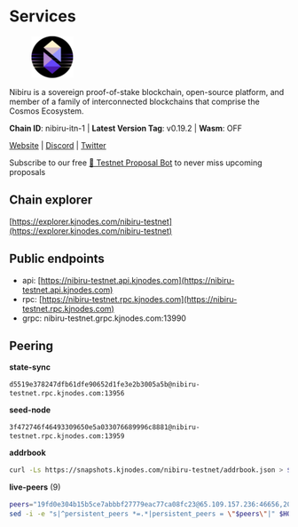 # Services

<figure><img src="https://raw.githubusercontent.com/kj89/cosmos-images/main/logos/nibiru.png" alt=""><figcaption></figcaption></figure>

Nibiru is a sovereign proof-of-stake blockchain, open-source platform,  and member of a family of interconnected blockchains that comprise the Cosmos Ecosystem.

**Chain ID**: nibiru-itn-1 | **Latest Version Tag**: v0.19.2 | **Wasm**: OFF

[Website](https://nibiru.fi) | [Discord](https://discord.gg/nibirufi) | [Twitter](https://twitter.com/NibiruChain)



Subscribe to our free [🤖 Testnet Proposal Bot](https://t.me/kjnodes_testnet_proposal_bot) to never miss upcoming proposals


## Chain explorer
[https://explorer.kjnodes.com/nibiru-testnet](https://explorer.kjnodes.com/nibiru-testnet)

## Public endpoints

* api: [https://nibiru-testnet.api.kjnodes.com](https://nibiru-testnet.api.kjnodes.com)
* rpc: [https://nibiru-testnet.rpc.kjnodes.com](https://nibiru-testnet.rpc.kjnodes.com)
* grpc: nibiru-testnet.grpc.kjnodes.com:13990

## Peering

**state-sync**

```text
d5519e378247dfb61dfe90652d1fe3e2b3005a5b@nibiru-testnet.rpc.kjnodes.com:13956
```

**seed-node**

```text
3f472746f46493309650e5a033076689996c8881@nibiru-testnet.rpc.kjnodes.com:13959
```

**addrbook**
```bash
curl -Ls https://snapshots.kjnodes.com/nibiru-testnet/addrbook.json > $HOME/.nibid/config/addrbook.json
```

**live-peers** (9)
```bash
peers="19fd0e304b15b5ce7abbbf27779eac77ca08fc23@65.109.157.236:46656,20da1f2c82539b0e75e818d74cb3a3dd3f8e6b63@38.242.229.208:27656,cb825bccee49827c07dce19878c8790c67222a54@91.107.132.237:26656,b3a2a298c6a84c503253d120e3eee0c54cea90fd@137.184.193.235:20356,b9f203a7d45a2a2766ff144ea9cc680987886772@85.239.242.186:26656,d5519e378247dfb61dfe90652d1fe3e2b3005a5b@65.109.68.190:13956,e6eb04d29739ccb134b4c7be12c774a78eb0f875@142.132.148.174:36656,5160aa16c18a37d25c3e667c80de83279715f2aa@195.2.75.252:26656,64fc94a56f69bae2ba8c23bfdf0f0c0ece535e68@184.174.34.119:26656"
sed -i -e "s|^persistent_peers *=.*|persistent_peers = \"$peers\"|" $HOME/.nibid/config/config.toml
```
